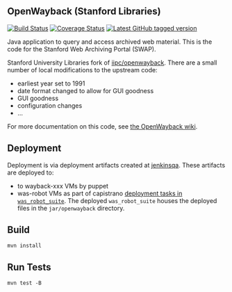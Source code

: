 ## OpenWayback (Stanford Libraries)

[![Build Status](https://travis-ci.org/sul-dlss/openwayback.svg?branch=master)](https://travis-ci.org/sul-dlss/openwayback)
[![Coverage Status](https://coveralls.io/repos/github/sul-dlss/openwayback/badge.svg)](https://coveralls.io/github/sul-dlss/openwayback)
[![Latest GitHub tagged version](https://badge.fury.io/gh/sul-dlss%2Fopenwayback.svg)](https://badge.fury.io/gh/sul-dlss%2Fopenwayback)

Java application to query and access archived web material. This is the code for the Stanford Web Archiving Portal (SWAP).

Stanford University Libraries fork of [iipc/openwayback](https://github.com/iipc/openwayback).  There are a small number of local modifications to the upstream code:

- earliest year set to 1991
- date format changed to allow for GUI goodness
- GUI goodness
- configuration changes
- ...

For more documentation on this code, see [the OpenWayback wiki][1].

[1]: https://github.com/iipc/openwayback/wiki

## Deployment

Deployment is via deployment artifacts created at [jenkinsqa](https://jenkinsqa.stanford.edu/job/Stanford%20OpenWayback/).  These artifacts are deployed to:
- to wayback-xxx VMs by puppet
- was-robot VMs as part of capistrano [deployment tasks in `was_robot_suite`](https://github.com/sul-dlss/was_robot_suite/blob/master/config/deploy.rb#L47-L54). The deployed `was_robot_suite` houses the deployed files in the `jar/openwayback` directory.

## Build
```
mvn install
```

## Run Tests
```
mvn test -B
```
